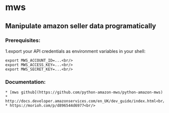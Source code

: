 # mws

## Manipulate amazon seller data programatically

### Prerequisites:<br/>
1.export your API credentials as environment variables in your shell:<br/>
```
export MWS_ACCOUNT_ID=...<br/>
export MWS_ACCESS_KEY=...<br/>
export MWS_SECRET_KEY=...<br/>
```
### Documentation:<br/>
```
* [mws github](https://github.com/python-amazon-mws/python-amazon-mws)
* http://docs.developer.amazonservices.com/en_UK/dev_guide/index.html<br/>
* https://morioh.com/p/d896544d6977<br/>
```
